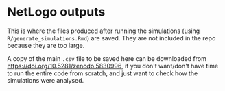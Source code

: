 # NetLogo outputs

This is where the files produced after running the simulations (using `R/generate_simulations.Rmd`) are saved. They are not included in the repo because they are too large.

A copy of the main `.csv` file to be saved here can be downloaded from https://doi.org/10.5281/zenodo.5830996, if you don't want/don't have time to run the entire code from scratch, and just want to check how the simulations were analysed. 
